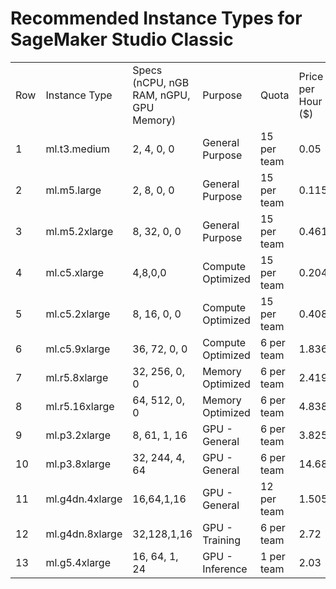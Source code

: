 # Recommended Instance Types for SageMaker Studio Classic

|   |   |   |   |   |   |
|---|---|---|---|---|---|
|Row|Instance Type|Specs  <br>(nCPU, nGB RAM, nGPU, GPU Memory)|Purpose|Quota|Price per Hour ($)|
|1|ml.t3.medium|2, 4, 0, 0|General Purpose|15 per team|0.05|
|2|ml.m5.large|2, 8, 0, 0|General Purpose|15 per team|0.115|
|3|ml.m5.2xlarge|8, 32, 0, 0|General Purpose|15 per team|0.461|
|4|ml.c5.xlarge|4,8,0,0|Compute Optimized|15 per team|0.204|
|5|ml.c5.2xlarge|8, 16, 0, 0|Compute Optimized|15 per team|0.408|
|6|ml.c5.9xlarge|36, 72, 0, 0|Compute Optimized|6 per team|1.836|
|7|ml.r5.8xlarge|32, 256, 0, 0|Memory Optimized|6 per team|2.419|
|8|ml.r5.16xlarge|64, 512, 0, 0|Memory Optimized|6 per team|4.838|
|9|ml.p3.2xlarge|8, 61, 1, 16|GPU - General|6 per team|3.825|
|10|ml.p3.8xlarge|32, 244, 4, 64|GPU - General|6 per team|14.688|
|11|ml.g4dn.4xlarge|16,64,1,16|GPU - General|12 per team|1.505|
|12|ml.g4dn.8xlarge|32,128,1,16|GPU - Training|6 per team|2.72|
|13|ml.g5.4xlarge|16, 64, 1, 24|GPU - Inference|1 per team|2.03|

